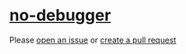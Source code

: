[no-debugger](https://eslint.org/docs/rules/no-debugger)
========================================================
Please [open an issue](https://github.com/professional-js/eslint-config/issues/new)
or [create a pull request](https://github.com/professional-js/eslint-config/edit/main/src/rules-configurations/eslint/no-debugger.md)
